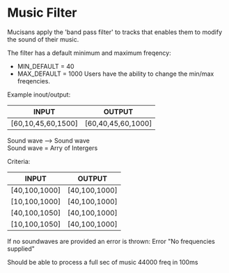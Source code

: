 Music Filter
===================

Mucisans apply the 'band pass filter' to tracks that enables them to modify the sound of their music.

The filter has a default minimum and maximum freqency:
- MIN_DEFAULT = 40 
- MAX_DEFAULT = 1000 
Users have the ability to change the min/max freqencies.

Example inout/output:

INPUT               | OUTPUT
--------------------|-----------------
[60,10,45,60,1500]	| [60,40,45,60,1000]

Sound wave --> Sound wave  
Sound wave = Arry of Intergers 

Criteria:

INPUT           | OUTPUT
----------------|----------------
[40,100,1000]	  | [40,100,1000] 
[10,100,1000]	  | [40,100,1000] 
[40,100,1050]	  | [40,100,1000] 
[10,100,1050]	  | [40,100,1000] 

If no soundwaves are provided an error is thrown: Error "No frequencies supplied"

Should be able to process a full sec of music
44000 freq in 100ms
